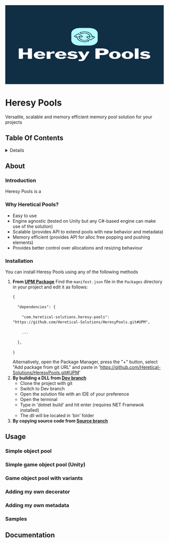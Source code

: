 <img src="docs/Images/logo.png?raw=true" alt="Heresy Pools" width="1000px" height="250px"/>

Heresy Pools
===
Versatile, scalable and memory efficient memory pool solution for your projects

## Table Of Contents

<details>
<summary>Details</summary>

- [About](#about)
  - [Introduction](#introduction)
  - [Why Heretical Pools?](#why-heretical-pools)
  - [Installation](#installation)
- [Usage](#usage)
- [Documentation](#documentation)

</details>

## About

### Introduction

Heresy Pools is a 

### Why Heretical Pools?

* Easy to use
* Engine agnostic (tested on Unity but any C#-based engine can make use of the solution)
* Scalable (provides API to extend pools with new behavior and metadata)
* Memory efficient (provides API for alloc free popping and pushing elements)
* Provides better control over allocations and resizing behaviour

### Installation

You can install Heresy Pools using any of the following methods

1.  __From [UPM Package](https://github.com/Heretical-Solutions/Heresy-Pools/tree/UPM)__
    Find the `manifest.json` file in the `Packages` directory in your project and edit it as follows:
    ```
    {

      "dependencies": {

        "com.heretical-solutions.heresy-pools": "https://github.com/Heretical-Solutions/HeresyPools.git#UPM",

        ...

      },

    }

    ```
	Alternatively, open the Package Manager, press the "+" button, select "Add package from git URL" and paste in 'https://github.com/Heretical-Solutions/HeresyPools.git#UPM'
2.  __By building a DLL from [Dev branch](https://github.com/Heretical-Solutions/Heresy-Pools/tree/Dev)__
    * Clone the project with git
	* Switch to Dev branch
	* Open the solution file with an IDE of your preference
	* Open the terminal
	* Type in 'dotnet build' and hit enter (requires NET Framewok installed)
	* The dll will be located in 'bin' folder
3.  __By copying source code from [Source branch](https://github.com/Heretical-Solutions/Heresy-Pools/tree/Source)__


## Usage

### Simple object pool

### Simple game object pool (Unity)

### Game object pool with variants

### Adding my own decorator

### Adding my own metadata

### Samples

## Documentation